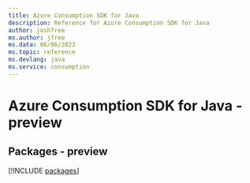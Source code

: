 ```yaml
---
title: Azure Consumption SDK for Java
description: Reference for Azure Consumption SDK for Java
author: joshfree
ms.author: jfree
ms.data: 06/06/2023
ms.topic: reference
ms.devlang: java
ms.service: consumption
---
```

# Azure Consumption SDK for Java - preview
## Packages - preview
[!INCLUDE [packages](consumption-index.md)]